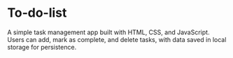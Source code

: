 # To-do-list
A simple task management app built with HTML, CSS, and JavaScript. Users can add, mark as complete, and delete tasks, with data saved in local storage for persistence.
